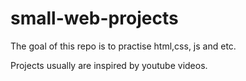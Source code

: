 # small-web-projects
The goal of this repo is to practise html,css, js and etc.

Projects usually are inspired by youtube videos.

